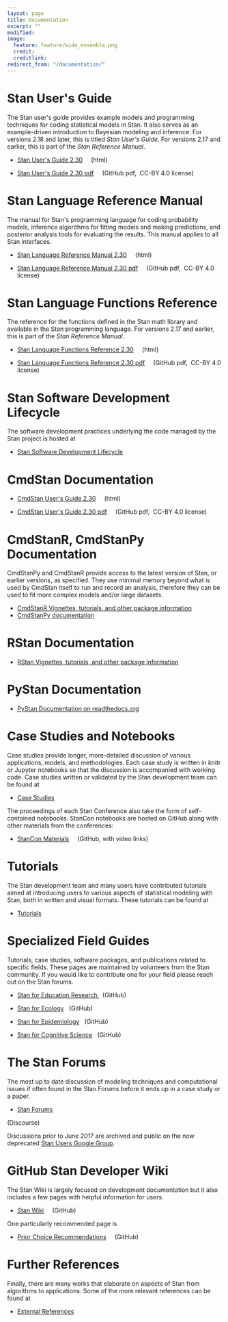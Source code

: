 ```yaml
---
layout: page
title: Documentation
excerpt: ""
modified:
image:
  feature: feature/wide_ensemble.png
  credit:
  creditlink:
redirect_from: "/documentation/"
---
```


# Stan User's Guide

The Stan user's guide provides example models and programming
techniques for coding statistical models in Stan.
It also serves as an example-driven introduction to Bayesian modeling
and inference.
For versions 2.18 and later, this is titled _Stan User's Guide_.
For versions 2.17 and earlier, this is part of the _Stan Reference Manual_.

* [Stan User's Guide 2.30](/docs/2_30/stan-users-guide/index.html)
<span class="note">&nbsp; &nbsp; (html)</span>

* [Stan User's Guide 2.30 pdf](/docs/2_30/stan-users-guide-2_30.pdf)
<span class="note">&nbsp; &nbsp; (GitHub pdf,&nbsp; CC-BY 4.0 license)</span>

# Stan Language Reference Manual

The manual for Stan's programming language for coding probability models,
inference algorithms for fitting models and making predictions,
and posterior analysis tools for evaluating the results.
This manual applies to all Stan interfaces.

* [Stan Language Reference Manual 2.30](/docs/2_30/reference-manual/index.html)
<span class="note">&nbsp; &nbsp; (html)</span>


* [Stan Language Reference Manual 2.30 pdf](/docs/2_30/reference-manual-2_30.pdf)
<span class="note">&nbsp; &nbsp; (GitHub pdf,&nbsp; CC-BY 4.0 license)</span>

# Stan Language Functions Reference

The reference for the functions defined in the Stan math
library and available in the Stan programming language.
For versions 2.17 and earlier, this is part of the _Stan Reference Manual_.

* [Stan Language Functions Reference 2.30](/docs/2_30/functions-reference/index.html)
<span class="note">&nbsp; &nbsp; (html)</span>

* [Stan Language Functions Reference 2.30 pdf](/docs/2_30/functions-reference-2_30.pdf)
<span class="note">&nbsp; &nbsp; (GitHub pdf,&nbsp; CC-BY 4.0 license)</span>

# Stan Software Development Lifecycle

The software development practices underlying the code managed
by the Stan project is hosted at

* [Stan Software Development Lifecycle](/docs/sdlc.html)

# CmdStan Documentation 

* [CmdStan User's Guide 2.30](/docs/2_30/cmdstan-guide/index.html)
<span class="note">&nbsp; &nbsp; (html)</span>

* [CmdStan User's Guide 2.30 pdf](/docs/2_30/cmdstan-guide-2_30.pdf)
<span class="note">&nbsp; &nbsp; (GitHub pdf,&nbsp; CC-BY 4.0 license)</span>

# CmdStanR, CmdStanPy Documentation 

CmdStanPy and CmdStanR provide access to the latest version of Stan,
or earlier versions, as specified. 
They use minimal memory beyond what is used by CmdStan itself to
run and record an analysis, therefore they can be used to fit
more complex models and/or large datasets.


*  [CmdStanR Vignettes, tutorials, and other package information](/cmdstanr) 
*  [CmdStanPy documentation](/cmdstanpy) 

# RStan Documentation

*  [RStan Vignettes, tutorials, and other package information](/rstan) 

# PyStan Documentation

* [PyStan Documentation on readthedocs.org](https://pystan.readthedocs.org/en/latest/)

# Case Studies and Notebooks

Case studies provide longer, more-detailed discussion of various
applications, models, and methodologies.  Each case study is written
in knitr or Jupyter notebooks so that the discussion is accompanied
with working code.  Case studies written or validated by the Stan
development team can be found at

* <p><a href="/users/documentation/case-studies.html">
  Case Studies</a></p>

The proceedings of each Stan Conference also take the form of
self-contained notebooks. StanCon notebooks are hosted on GitHub
along with other materials from the conferences:

* <p><a href="https://github.com/stan-dev/stancon_talks">
  StanCon Materials</a> &nbsp; &nbsp; <span class="note">(GitHub, with video links)</span></p>

# Tutorials

The Stan development team and many users have contributed tutorials aimed at introducing users to various aspects of statistical modeling with Stan, both
in written and visual formats.  These tutorials can be found at

* <p><a href="/users/documentation/tutorials.html">Tutorials</a></p>


# Specialized Field Guides

Tutorials, case studies, software packages, and publications related to
specific fields. These pages are maintained by volunteers from the Stan
community. If you would like to contribute one for your field please reach
out on the Stan forums.

* <p>
  <a href="https://education-stan.github.io">Stan for Education Research </a>
  &nbsp; <span class="note">(GitHub)</span>
  </p>

* <p>
  <a href="https://stanecology.github.io/">Stan for Ecology</a>
  &nbsp; <span class="note">(GitHub)</span>
  </p>

* <p>
  <a href="https://epidemiology-stan.github.io/">Stan for Epidemiology</a>
  &nbsp; <span class="note">(GitHub)</span>
  </p>
  
* <p>
  <a href="https://cognitive-science-stan.github.io/">Stan for Cognitive Science</a>
  &nbsp; <span class="note">(GitHub)</span>
  </p>  

# The Stan Forums

The most up to date discussion of modeling techniques and computational
issues if often found in the Stan Forums before it ends up in a case study
or a paper.

* <p><a href="http://discourse.mc-stan.org/">Stan Forums</a>
<span class="note">(Discourse)</span></p>

Discussions prior to June 2017 are archived and public on the now deprecated
<a href="https://groups.google.com/forum/?fromgroups#!forum/stan-users">Stan Users Google Group</a>.

# GitHub Stan Developer Wiki

The Stan Wiki is largely focused on development documentation but it also
includes a few pages with helpful information for users.

* <p>
  <a href="https://github.com/stan-dev/stan/wiki">Stan Wiki</a> &nbsp; &nbsp; <span class="note">(GitHub)</span>
  </p>

One particularly recommended page is

* <p>
  <a href="https://github.com/stan-dev/stan/wiki/Prior-Choice-Recommendations">
  Prior Choice Recommendations</a> &nbsp; &nbsp; <span class="note">(GitHub)</span>
  </p>

# Further References

Finally, there are many works that elaborate on aspects of Stan from
algorithms to applications.  Some of the more relevant references can be
found at

* <p><a href="/users/documentation/external.html">External References</a></p>
